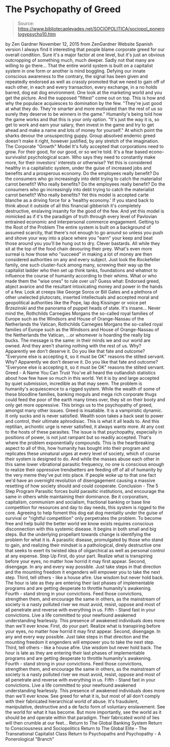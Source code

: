 # The Psychopathy of Greed

> Source: https://www.bibliotecapleyades.net/SOCIOPOLITICA/sociopol_ponerologypsycho10.htm

by Zen Gardner November 12, 2015
from ZenGardner Website
Spanish version
I always find it interesting that people blame corporate greed for our overall condition. Sure it's a major factor at one level, but it's just an obvious outcropping of something much, much deeper.
Sadly not that many are willing to go there... That the entire world system is built on a capitalist system in one form or another is mind boggling. Defying our innate conscious awareness to the contrary, the signal has been given and repeatedly endorsed as well as crassly promoted that we need to gain off of each other, in each and every transaction, every exchange, in a no holds barred, dog eat dog environment. One look at the marketing world and you get the picture. And the supposed "fittest" come out on top. This is how and why the populace acquiesces to domination by the few.
"They're just good at what they do. They're smarter and more motivated than the rest of us so surely they deserve to be winners in the game."
Humanity's being told how the game works and that this is your only option.
"It's just the way it is, so get to work and earn your salary, then invest in the game and try to get ahead and make a name and lots of money for yourself."
At which point the sharks devour the unsuspecting guppy. Group absolved endemic greed doesn't make it right, however justified, by any stretch of the imagination.
The Corporate "Growth" Model It's fully accepted that corporations need to grow.
For their good, for our good, or so we're told. It's a fear based econo-survivalist psychological scam. Who says they need to constantly make more, for their investors' interests or otherwise?
Yet this is considered healthy in a capitalistic system, under the guise of increased jobs and benefits and a prosperous economy.
Do the employees really benefit? Do the consumers who go increasingly into debt trying to catch the materialist carrot benefit? Who really benefits?
Do the employees really benefit?
Do the consumers who go increasingly into debt trying to catch the materialist carrot benefit?
Who really benefits?
Yet this model is accepted carte blanche as a driving force for a 'healthy economy.'
If you stand back to think about it outside of all this financial gibberish it's completely destructive, enslaving insanity for the good of the few. And yet this model is mimicked as if it's the paradigm of truth through every level of Pavlovian entrained economic and interpersonal commerce engagement.
Getting to the Root of the Problem The entire system is built on a background of assumed scarcity, that there's not enough to go around so unless you push and shove your way into a place where you "earn" your keep and beat those around you you'll be hung out to dry. Clever bastards. All while they sit at the top of the food chain devouring their prey. What's even more surreal is how those who "succeed" in making a lot of money are then considered authorities on any and every subject.
Just look the Rockefeller family, one such cluster-fuck among many, screwing their way up the capitalist ladder who then set up think tanks, foundations and whatnot to influence the course of humanity according to their whims. What or who made them the "wise ones" to rule over us? Guess what: Endorsed greed, abject avarice and the resultant intoxicating money and power in the hands of a few. Look at creeps like George Soros or Bill Gates and a plethora of other unelected plutocrats, inserted intellectuals and accepted moral and geopolitical authorities like the Pope, lap dog Kissinger or voice pet Brzezinski and the panorama of puppet heads of state.
It's insane...
Never mind the,
Rothchilds Carnegies Morgans the so-called royal families of Europe such as the Windsors and House of Orange-Nassau of the Netherlands the Vatican,
Rothchilds
Carnegies
Morgans
the so-called royal families of Europe such as the Windsors and House of Orange-Nassau of the Netherlands
the Vatican,
...or whomever is hoarding the really big bucks. The message is the same:
in their minds we and our world are owned.
And they aren't sharing nothing with the rest of us.
Why? Apparently we don't deserve it. Do you like that fate and outcome? "Everyone else is accepting it, so it must be OK" reasons the stilted servant.
Why? Apparently we don't deserve it.
Do you like that fate and outcome? "Everyone else is accepting it, so it must be OK" reasons the stilted servant.
Greed - A Name You Can Trust You've all heard the outlandish statistics about how few have so much in this world.
Yet it is by and large accepted by quiet submission, incredible as that may seem. The problem is humanity's acquiescence to a rigged system.
While the wealth of some of these bloodline families, banking moguls and mega rich corporate thugs could feed the poor of the earth many times over, they sit on their booty and only get more oppressive. This brings us to the psychopathy of greed, amongst many other issues.
Greed is insatiable. It is a vampiristic dynamic. It only sucks and is never satisfied. Wealth soon takes a back seat to power and control, their ultimate aphrodisiac. This is what it all leads to.
And this reptilian, archontic urge is never satisfied, it always wants more. At any cost to the hosts of these parasites. The issue is that psychopathy, especially in positions of power, is not just rampant but so readily accepted. That's where the problem exponentially compounds. This is the heartbreaking aspect to all of this, how humanity has bought into their program and replicates these unnatural urges at every level of society, which of course their system is designed to do.
And while the masses abuse each other in this same lower vibrational parasitic frequency, no one is conscious enough to realize their oppressive trendsetters are feeding off of all of humanity by the very meme they've put into place. If people woke up to that one fact we'd have an overnight revolution of disengagement causing a massive resetting of how society should and could cooperate.
Conclusion - The 5 Step Program Parasitic forces build parasitic institutions, and encourage the same in others while maintaining their dominance.
Be it corporatism, capitalism, communism and socialism, fractional banking or base line competition for resources and day to day needs, this system is rigged to the core. Agreeing to help foment this dog eat dog mentality under the guise of survival or "rightful competition" only perpetrates the problem. To become free and help build the better world we know exists requires conscious disconnection with this systemic disease. It begins in both small and big steps.
But the underlying propellant towards change is identifying the problem for what it is.
A parasitic disease, promulgated by those who stand to gain, and realizing their mindset is a pathological, direly destructive one that seeks to exert its twisted idea of oligarchical as well as personal control at any expense.
Step Up
First, do your part. Realize what is transpiring before your eyes, no matter how horrid it may first appear. Second, disengage. In any and every way possible. Just take steps in that direction and the mounting freedom it engenders will empower you to take the next step. Third, tell others - like a house afire. Use wisdom but never hold back. The hour is late as they are entering their last phases of implementable programs and are getting desperate to throttle humanity's awakening. Fourth - stand strong in your convictions. Feed those convictions, strengthen them, and encourage the same in others, as the mainstream of society is a nasty polluted river we must avoid, resist, oppose and most of all penetrate and reverse with everything in us. Fifth - Stand fast in your convictions. Live a life committed to your newfound awakened understanding fearlessly. This presence of awakened individuals does more than we'll ever know.
First, do your part. Realize what is transpiring before your eyes, no matter how horrid it may first appear.
Second, disengage. In any and every way possible. Just take steps in that direction and the mounting freedom it engenders will empower you to take the next step.
Third, tell others - like a house afire. Use wisdom but never hold back. The hour is late as they are entering their last phases of implementable programs and are getting desperate to throttle humanity's awakening.
Fourth - stand strong in your convictions. Feed those convictions, strengthen them, and encourage the same in others, as the mainstream of society is a nasty polluted river we must avoid, resist, oppose and most of all penetrate and reverse with everything in us.
Fifth - Stand fast in your convictions. Live a life committed to your newfound awakened understanding fearlessly. This presence of awakened individuals does more than we'll ever know.
See greed for what it is, but most of all don't comply with their fabricated hierarchical world of abuse.
It's fraudulent, manipulative, destructive and a de facto form of voluntary enslavement. See the world for what it has become. But more importantly, see the world as it should be and operate within that paradigm.
Their fabricated world of lies will then crumble at our feet...
Return to The Global Banking System
Return to Consciousness and Sociopolitics
Return to The Global Elite - The Transnational Capitalist Class
Return to Psychopaths and Psychopathy - A Ponerological "Branch"
